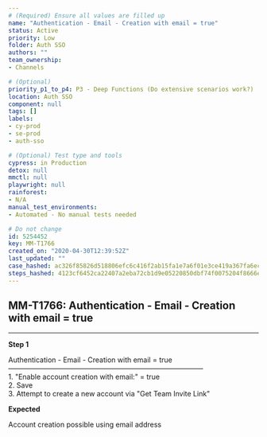 ```yaml
---
# (Required) Ensure all values are filled up
name: "Authentication - Email - Creation with email = true"
status: Active
priority: Low
folder: Auth SSO
authors: ""
team_ownership: 
- Channels

# (Optional)
priority_p1_to_p4: P3 - Deep Functions (Do extensive scenarios work?)
location: Auth SSO
component: null
tags: []
labels: 
- cy-prod
- se-prod
- auth-sso

# (Optional) Test type and tools
cypress: in Production
detox: null
mmctl: null
playwright: null
rainforest: 
- N/A
manual_test_environments: 
- Automated - No manual tests needed

# Do not change
id: 5254452
key: MM-T1766
created_on: "2020-04-30T12:39:52Z"
last_updated: ""
case_hashed: ac326f85826d518806efc6c416f2ab15fa1e7a6f01e3ce419a367fa6ec464e0c643b09b3d6cf57186ca0b057856c763f
steps_hashed: 4123cf6452ca22407a2eba72cb1d9e05220850dbf74f0075204f8666e92f6095d12076e3f38f101c6abc75c7b9833d4f
---
```


<!-- (Auto-generated) Based on frontmatter's "key" and "name" -->

## MM-T1766: Authentication - Email - Creation with email = true

---

**Step 1**

Authentication - Email - Creation with email = true\
————————————————————————————\
1\. "Enable account creation with email:" = true\
2\. Save\
3\. Attempt to create a new account via "Get Team Invite Link"

**Expected**

Account creation possible using email address
